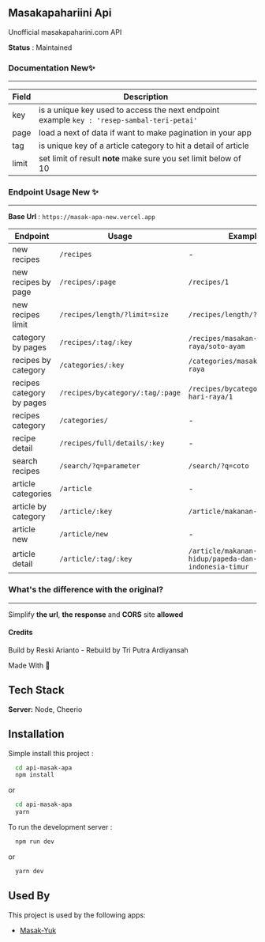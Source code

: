 ## Masakapahariini Api

Unofficial masakapaharini.com API

**Status** : Maintained

### Documentation New✨

---

| Field | Description                                                                                |
| ----- | ------------------------------------------------------------------------------------------ |
| key   | is a unique key used to access the next endpoint example `key : 'resep-sambal-teri-petai'` |
| page  | load a next of data if want to make pagination in your app                                 |
| tag   | is unique key of a article category to hit a detail of article                             |
| limit | set limit of result **note** make sure you set limit below of 10                           |

### Endpoint Usage New ✨

---

**Base Url** : `https://masak-apa-new.vercel.app`

| Endpoint                  | Usage                            | Example                                                          |
| ------------------------- | -------------------------------- | ---------------------------------------------------------------- |
| new recipes               | `/recipes`                       | -                                                                |
| new recipes by page       | `/recipes/:page`                 | `/recipes/1`                                                     |
| new recipes limit         | `/recipes/length/?limit=size`    | `/recipes/length/?limit=5`                                       |
| category by pages         | `/recipes/:tag/:key`             | `/recipes/masakan-hari-raya/soto-ayam`                           |
| recipes by category       | `/categories/:key`               | `/categories/masakan-hari-raya`                                  |
| recipes category by pages | `/recipes/bycategory/:tag/:page` | `/recipes/bycategory/masakan-hari-raya/1`                        |
| recipes category          | `/categories/`                   | -                                                                |
| recipe detail             | `/recipes/full/details/:key`     | -                                                                |
| search recipes            | `/search/?q=parameter`           | `/search/?q=coto`                                                |
| article categories        | `/article`                       | -                                                                |
| article by category       | `/article/:key`                  | `/article/makanan-gaya-hidup`                                    |
| article new               | `/article/new`                   | -                                                                |
| article detail            | `/article/:tag/:key`             | `/article/makanan-gaya-hidup/papeda-dan-masakan-indonesia-timur` |

### What's the difference with the original?

---

Simplify **the url**, **the response** and **CORS** site **allowed**

#### Credits

Build by Reski Arianto - Rebuild by Tri Putra Ardiyansah

Made With 💙

## Tech Stack

**Server:** Node, Cheerio

## Installation

Simple install this project :

```bash
  cd api-masak-apa
  npm install
```

or

```bash
  cd api-masak-apa
  yarn
```

To run the development server :

```bash
  npm run dev
```

or

```bash
  yarn dev
```

## Used By

This project is used by the following apps:

- [Masak-Yuk](https://masak-yuk.vercel.app/)
